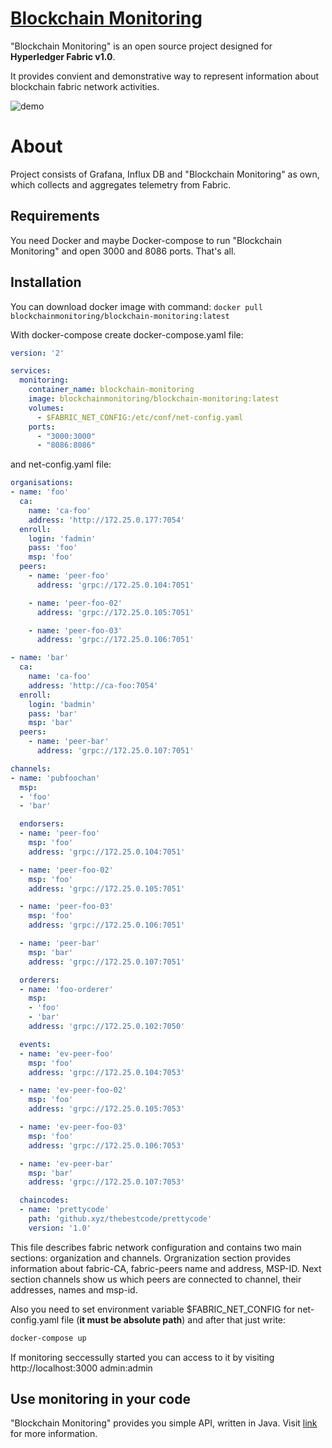 [Blockchain Monitoring](http://blockchain-monitoring.org)
================

"Blockchain Monitoring" is an open source project designed for **Hyperledger Fabric v1.0**. 

It provides convient and demonstrative way to represent information
about blockchain fabric network activities.

![demo](http://blockchain-monitoring.org/images/demo.png)
# About
Project consists of Grafana, Influx DB and "Blockchain Monitoring" as own, which collects and aggregates telemetry from Fabric.
## Requirements
You need Docker and maybe Docker-compose to run "Blockchain Monitoring" and open 3000 and 8086 ports. That's all.
## Installation
You can download docker image with command: `docker pull blockchainmonitoring/blockchain-monitoring:latest`

With docker-compose create docker-compose.yaml file:
```yaml
version: '2'

services:
  monitoring:
    container_name: blockchain-monitoring
    image: blockchainmonitoring/blockchain-monitoring:latest
    volumes:
      - $FABRIC_NET_CONFIG:/etc/conf/net-config.yaml
    ports:
      - "3000:3000"
      - "8086:8086"
```
and net-config.yaml file:
```yaml
organisations:
- name: 'foo'
  ca:
    name: 'ca-foo'
    address: 'http://172.25.0.177:7054'
  enroll:
    login: 'fadmin'
    pass: 'foo'
    msp: 'foo'
  peers:
    - name: 'peer-foo'
      address: 'grpc://172.25.0.104:7051'

    - name: 'peer-foo-02'
      address: 'grpc://172.25.0.105:7051'

    - name: 'peer-foo-03'
      address: 'grpc://172.25.0.106:7051'

- name: 'bar'
  ca:
    name: 'ca-foo'
    address: 'http://ca-foo:7054'
  enroll:
    login: 'badmin'
    pass: 'bar'
    msp: 'bar'
  peers:
    - name: 'peer-bar'
      address: 'grpc://172.25.0.107:7051'

channels:
- name: 'pubfoochan'
  msp:
  - 'foo'
  - 'bar'

  endorsers:
  - name: 'peer-foo'
    msp: 'foo'
    address: 'grpc://172.25.0.104:7051'

  - name: 'peer-foo-02'
    msp: 'foo'
    address: 'grpc://172.25.0.105:7051'

  - name: 'peer-foo-03'
    msp: 'foo'
    address: 'grpc://172.25.0.106:7051'

  - name: 'peer-bar'
    msp: 'bar'
    address: 'grpc://172.25.0.107:7051'

  orderers:
  - name: 'foo-orderer'
    msp:
    - 'foo'
    - 'bar'
    address: 'grpc://172.25.0.102:7050'

  events:
  - name: 'ev-peer-foo'
    msp: 'foo'
    address: 'grpc://172.25.0.104:7053'

  - name: 'ev-peer-foo-02'
    msp: 'foo'
    address: 'grpc://172.25.0.105:7053'

  - name: 'ev-peer-foo-03'
    msp: 'foo'
    address: 'grpc://172.25.0.106:7053'

  - name: 'ev-peer-bar'
    msp: 'bar'
    address: 'grpc://172.25.0.107:7053'

  chaincodes:
  - name: 'prettycode'
    path: 'github.xyz/thebestcode/prettycode'
    version: '1.0'
```

This file describes fabric network configuration and contains two main sections: organization and channels.
Orgranization section provides information about fabric-CA, fabric-peers name and address, MSP-ID. 
Next section channels show us which peers are connected to channel, their addresses, names and msp-id.

Also you need to set environment variable $FABRIC_NET_CONFIG for net-config.yaml file (**it must be absolute path**) and after that just write:
```bash
docker-compose up
```
If monitoring seccessully started you can access to it by visiting http://localhost:3000 admin:admin

## Use monitoring in your code
"Blockchain Monitoring" provides you simple API, written in Java. 
Visit [link](https://github.com/blockchain-monitoring/blockchain-monitoring-api) for more information.
